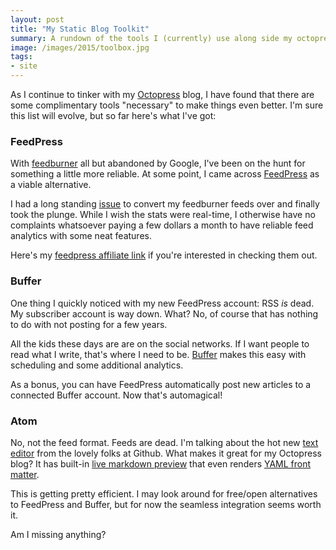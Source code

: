 ```yaml
---
layout: post
title: "My Static Blog Toolkit"
summary: A rundown of the tools I (currently) use along side my octopress / jekyll blog
image: /images/2015/toolbox.jpg
tags:
- site
---
```


As I continue to tinker with my [Octopress](http://octopress.org/) blog, I have found that there are some complimentary tools "necessary" to make things even better. I'm sure this list will evolve, but so far here's what I've got:

### FeedPress

With [feedburner](http://feedburner.google.com/) all but abandoned by Google, I've been on the hunt for something a little more reliable. At some point, I came across [FeedPress](https://feed.press/) as a viable alternative.

I had a long standing [issue](https://github.com/walkah/walkah.net/issues/3) to convert my feedburner feeds over and finally took the plunge. While I wish the stats were real-time, I otherwise have no complaints whatsoever paying a few dollars a month to have reliable feed analytics with some neat features.

Here's my [feedpress affiliate link](https://feed.press/?affid=6753) if you're interested in checking them out.

### Buffer

One thing I quickly noticed with my new FeedPress account: RSS *is* dead. My subscriber account is way down. What? No, of course that has nothing to do with not posting for a few years.

All the kids these days are are on the social networks. If I want people to read what I write, that's where I need to be. [Buffer](https://bufferapp.com/) makes this easy with scheduling and some additional analytics.

As a bonus, you can have FeedPress automatically post new articles to a connected Buffer account. Now that's automagical!

### Atom

No, not the feed format. Feeds are dead. I'm talking about the hot new [text editor](https://atom.io/) from the lovely folks at Github. What makes it great for my Octopress blog? It has built-in [live markdown preview](https://github.com/atom/markdown-preview) that even renders [YAML front matter](http://jekyllrb.com/docs/frontmatter/).

This is getting pretty efficient. I may look around for free/open alternatives to FeedPress and Buffer, but for now the seamless integration seems worth it.

Am I missing anything?
